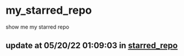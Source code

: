 # my_starred_repo
show me my starred repo

update at 05/20/22 01:09:03 in [starred_repo](./index.html)
---

